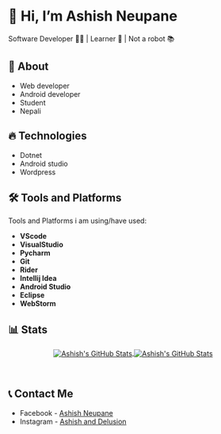 # 👋 Hi, I’m Ashish Neupane

Software Developer 👨‍💻 | Learner 📖 | Not a robot 📚
<br>

## 🤷 About

- Web developer
- Android developer
- Student
- Nepali

## 🔥 Technologies

- Dotnet
- Android studio
- Wordpress

## 🛠️ Tools and Platforms
Tools and Platforms i am using/have used:
 - **VScode**
 - **VisualStudio**
 - **Pycharm**
 - **Git**
 - **Rider**
 - **Intellij Idea**
 - **Android Studio**
 - **Eclipse**
 - **WebStorm**

## 📊 Stats
<p align="center">
 
 <a href="https://github.com/unicodist">
   <img align="center" src="https://github-readme-stats.vercel.app/api/top-langs/?username=unicodist&show_icons=true&langs_count=5&layout=default&hide_border=false&" alt="Ashish's GitHub Stats"/>
 </a>
 
 <a href="https://github.com/unicodist">
   <img align="center" src="https://github-readme-stats.vercel.app/api?username=unicodist&show_icons=true&include_all_commits=true&hide=contribs&count_private=true&line_height=48" alt="Ashish's GitHub Stats" />
 </a>
 
</p>

<br/>

## 📞 Contact Me
- Facebook - [Ashish Neupane](https://www.facebook.com/unicodist157/)
- Instagram - [Ashish and Delusion](https://www.instagram.com/ashish_and_delusion/)
